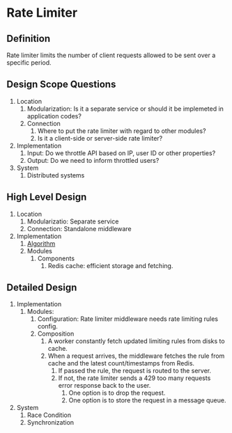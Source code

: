 # Rate Limiter

## Definition

Rate limiter limits the number of client requests allowed to be sent over a specific period.

## Design Scope Questions

1. Location
   1. Modularization: Is it a separate service or should it be implemeted in application codes?
   2. Connection
      1. Where to put the rate limiter with regard to other modules?
      2. Is it a client-side or server-side rate limiter?
2. Implementation
   1. Input: Do we throttle API based on IP, user ID or other properties?
   2. Output: Do we need to inform throttled users?
3. System
   1. Distributed systems

## High Level Design

1. Location
   1. Modularizatio: Separate service
   2. Connection: Standalone middleware
2. Implementation
   1. [Algorithm](./high_level_design/implementation/algorithm.md)
   2. Modules
      1. Components
         1. Redis cache: efficient storage and fetching.

## Detailed Design

1. Implementation
   1. Modules:
      1. Configuration: Rate limiter middleware needs rate limiting rules config.
      2. Composition
         1. A worker constantly fetch updated limiting rules from disks to cache.
         2. When a request arrives, the middleware fetches the rule from cache and the latest count/timestamps from Redis.
            1. If passed the rule, the request is routed to the server.
            2. If not, the rate limiter sends a 429 too many requests error response back to the user.
               1. One option is to drop the request.
               2. One option is to store the request in a message queue.
2. System
   1. Race Condition
   2. Synchronization
